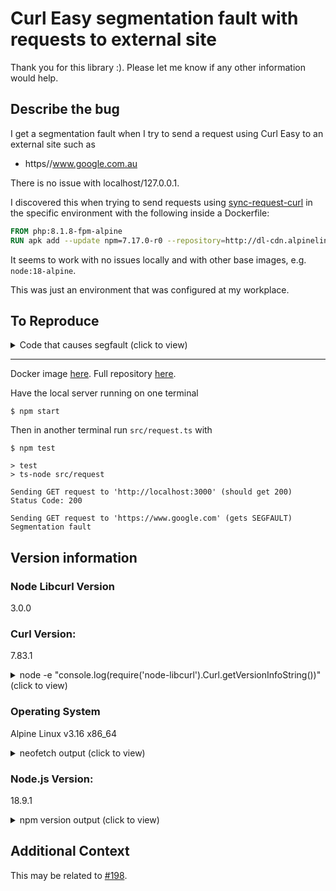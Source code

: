 # Curl Easy segmentation fault with requests to external site

Thank you for this library :). Please let me know if any other information would help.

## Describe the bug

I get a segmentation fault when I try to send a request using Curl Easy to an external site such as
- https//www.google.com.au

There is no issue with localhost/127.0.0.1.

I discovered this when trying to send requests using [sync-request-curl](https://www.npmjs.com/package/sync-request-curl) in the specific environment with the following inside a Dockerfile:

```dockerfile
FROM php:8.1.8-fpm-alpine
RUN apk add --update npm=7.17.0-r0 --repository=http://dl-cdn.alpinelinux.org/alpine/v3.14/main
```

It seems to work with no issues locally and with other base images, e.g. `node:18-alpine`.

This was just an environment that was configured at my workplace.


## To Reproduce

<details close>
<summary>Code that causes segfault (click to view)</summary>

```typescript
import { Curl, Easy } from 'node-libcurl';

/*
 * Simplified from [sync-request-curl](https://github.com/nktnet1/sync-request-curl)
 */
const request = (method: string, url: string) => {
  const curl = new Easy();
  curl.setOpt(Curl.option.CUSTOMREQUEST, method);
  curl.setOpt(Curl.option.URL, url);
  curl.perform();
  const statusCode = curl.getInfo('RESPONSE_CODE').data as number;
  curl.close();
  return { statusCode };
};

const localUrl = 'http://localhost:3000';
console.log(`Sending GET request to '${localUrl}' (should get 200)`)
const response = request('GET', localUrl);
console.log('Status Code:', response.statusCode);

console.log();

const externalUrl = 'https://www.google.com'
console.log(`Sending GET request to '${externalUrl}' (gets SEGFAULT)`)
const segfault = request('GET', externalUrl);
console.log('Status Code:', segfault.statusCode);
```

</details>

---

Docker image [here](https://hub.docker.com/layers/nktnet/node-libcurl/segfault/images/sha256-ba6247ec32b547afad68d49fbdb2007390a26c20b050b4c88567f3d4805d3562?context=repo). Full repository [here](https://github.com/nktnet-bug-report/node-libcurl).

Have the local server running on one terminal
```shell
$ npm start
```
Then in another terminal run `src/request.ts` with

```shell
$ npm test

> test
> ts-node src/request

Sending GET request to 'http://localhost:3000' (should get 200)
Status Code: 200

Sending GET request to 'https://www.google.com' (gets SEGFAULT)
Segmentation fault
```

## Version information

### Node Libcurl Version

3.0.0

### Curl Version:

7.83.1

<details closed>
<summary>node -e "console.log(require('node-libcurl').Curl.getVersionInfoString())" (click to view)</summary>

```shell
$ node -e "console.log(require('node-libcurl').Curl.getVersionInfoString())"
Version: libcurl/7.86.0 OpenSSL/not available zlib/1.2.12 brotli/1.0.9 zstd/1.4.9 libidn2/2.1.1 libssh2/1.10.0 nghttp2/1.47.0
Protocols: dict, file, ftp, ftps, gopher, gophers, http, https, imap, imaps, ldap, ldaps, mqtt, pop3, pop3s, rtsp, scp, sftp, smb, smbs, smtp, smtps, telnet, tftp
Features: AsynchDNS, Debug, TrackMemory, IDN, IPv6, Largefile, NTLM, NTLM_WB, SSL, libz, brotli, TLS-SRP, HTTP2, UnixSockets, HTTPS-proxy, alt-svc
```

</details>

### Operating System

Alpine Linux v3.16 x86_64

<details closed>
<summary>neofetch output (click to view)</summary>

```
$ neofetch --backend off
root@2a8a6f86b13b 
----------------- 
OS: Alpine Linux v3.16 x86_64 
Host: KVM/QEMU (Standard PC (Q35 + ICH9, 2009) pc-q35-8.0) 
Kernel: 5.15.49-linuxkit-pr 
Uptime: 7 hours, 32 mins 
Packages: 43 (apk) 
Shell: ash 
CPU: 11th Gen Intel i7-11370H (4) @ 2.995GHz 
Memory: 1000MiB / 3774MiB
```

</details>


### Node.js Version:

18.9.1

<details closed>
<summary>npm version output (click to view)</summary>

```shell
$ npm version
{
  npm: '7.17.0',
  node: '18.9.1',
  v8: '10.2.154.15-node.12',
  uv: '1.44.1',
  zlib: '1.2.12',
  brotli: '1.0.9',
  ares: '1.18.1',
  modules: '108',
  nghttp2: '1.47.0',
  napi: '8',
  llhttp: '6.0.10',
  openssl: '1.1.1q',
  cldr: '41.0',
  icu: '71.1',
  tz: '2022a',
  unicode: '14.0'
}
```

</details>

## Additional Context

This may be related to [#198](https://github.com/JCMais/node-libcurl/issues/198).